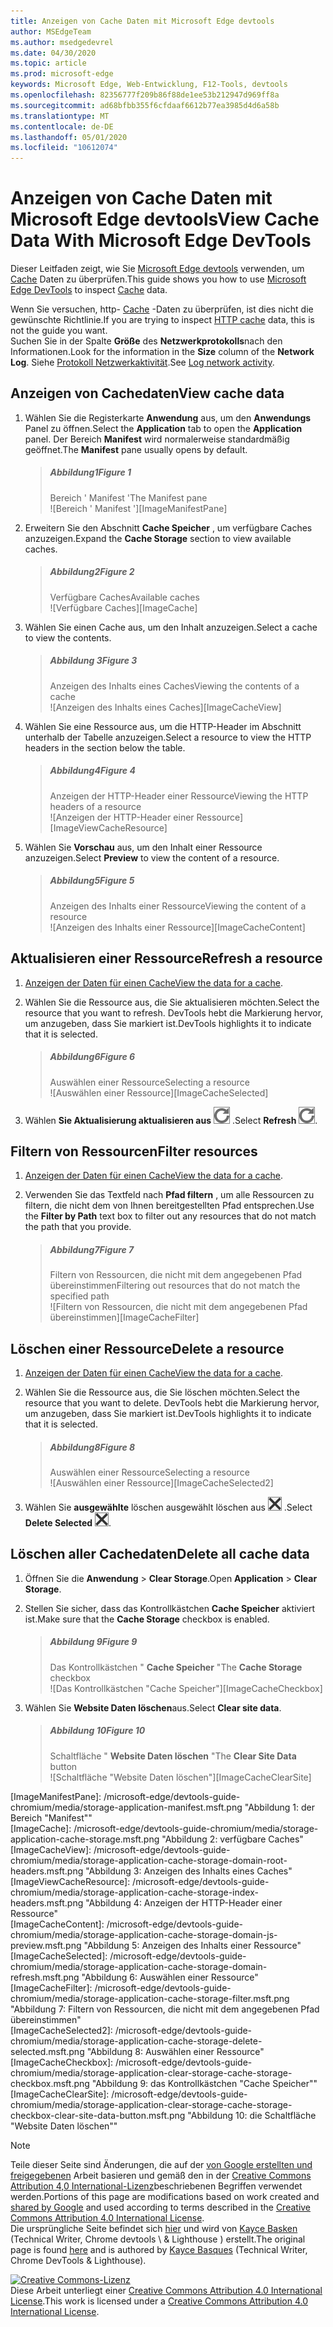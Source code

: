 ```yaml
---
title: Anzeigen von Cache Daten mit Microsoft Edge devtools
author: MSEdgeTeam
ms.author: msedgedevrel
ms.date: 04/30/2020
ms.topic: article
ms.prod: microsoft-edge
keywords: Microsoft Edge, Web-Entwicklung, F12-Tools, devtools
ms.openlocfilehash: 82356777f209b86f88de1ee53b212947d969ff8a
ms.sourcegitcommit: ad68bfbb355f6cfdaaf6612b77ea3985d4d6a58b
ms.translationtype: MT
ms.contentlocale: de-DE
ms.lasthandoff: 05/01/2020
ms.locfileid: "10612074"
---
```

<!-- Copyright Kayce Basques 

   Licensed under the Apache License, Version 2.0 (the "License");
   you may not use this file except in compliance with the License.
   You may obtain a copy of the License at

       https://www.apache.org/licenses/LICENSE-2.0

   Unless required by applicable law or agreed to in writing, software
   distributed under the License is distributed on an "AS IS" BASIS,
   WITHOUT WARRANTIES OR CONDITIONS OF ANY KIND, either express or implied.
   See the License for the specific language governing permissions and
   limitations under the License.  -->





# <span data-ttu-id="0dab9-103">Anzeigen von Cache Daten mit Microsoft Edge devtools</span><span class="sxs-lookup"><span data-stu-id="0dab9-103">View Cache Data With Microsoft Edge DevTools</span></span>   



<span data-ttu-id="0dab9-104">Dieser Leitfaden zeigt, wie Sie [Microsoft Edge devtools][MicrosoftEdgeDevTools] verwenden, um [Cache][MDNCache] Daten zu überprüfen.</span><span class="sxs-lookup"><span data-stu-id="0dab9-104">This guide shows you how to use [Microsoft Edge DevTools][MicrosoftEdgeDevTools] to inspect [Cache][MDNCache] data.</span></span>  

<span data-ttu-id="0dab9-105">Wenn Sie versuchen, http- [Cache][MDNHTTPCaching] -Daten zu überprüfen, ist dies nicht die gewünschte Richtlinie.</span><span class="sxs-lookup"><span data-stu-id="0dab9-105">If you are trying to inspect [HTTP cache][MDNHTTPCaching] data, this is not the guide you want.</span></span>  
<span data-ttu-id="0dab9-106">Suchen Sie in der Spalte **Größe** des **Netzwerkprotokolls**nach den Informationen.</span><span class="sxs-lookup"><span data-stu-id="0dab9-106">Look for the information in the **Size** column of the **Network Log**.</span></span>  <span data-ttu-id="0dab9-107">Siehe [Protokoll Netzwerkaktivität][DevtoolsNetworkLogActivity].</span><span class="sxs-lookup"><span data-stu-id="0dab9-107">See [Log network activity][DevtoolsNetworkLogActivity].</span></span>  

## <span data-ttu-id="0dab9-108">Anzeigen von Cachedaten</span><span class="sxs-lookup"><span data-stu-id="0dab9-108">View cache data</span></span>   

1.  <span data-ttu-id="0dab9-109">Wählen Sie die Registerkarte **Anwendung** aus, um den **Anwendungs** Panel zu öffnen.</span><span class="sxs-lookup"><span data-stu-id="0dab9-109">Select the **Application** tab to open the **Application** panel.</span></span>  <span data-ttu-id="0dab9-110">Der Bereich **Manifest** wird normalerweise standardmäßig geöffnet.</span><span class="sxs-lookup"><span data-stu-id="0dab9-110">The **Manifest** pane usually opens by default.</span></span>  
    
    > ##### <span data-ttu-id="0dab9-111">Abbildung1</span><span class="sxs-lookup"><span data-stu-id="0dab9-111">Figure 1</span></span>  
    > <span data-ttu-id="0dab9-112">Bereich ' Manifest '</span><span class="sxs-lookup"><span data-stu-id="0dab9-112">The Manifest pane</span></span>  
    > ![Bereich ' Manifest '][ImageManifestPane]  

1.  <span data-ttu-id="0dab9-114">Erweitern Sie den Abschnitt **Cache Speicher** , um verfügbare Caches anzuzeigen.</span><span class="sxs-lookup"><span data-stu-id="0dab9-114">Expand the **Cache Storage** section to view available caches.</span></span>  
    
    > ##### <span data-ttu-id="0dab9-115">Abbildung2</span><span class="sxs-lookup"><span data-stu-id="0dab9-115">Figure 2</span></span>  
    > <span data-ttu-id="0dab9-116">Verfügbare Caches</span><span class="sxs-lookup"><span data-stu-id="0dab9-116">Available caches</span></span>  
    > ![Verfügbare Caches][ImageCache]  

1.  <span data-ttu-id="0dab9-118">Wählen Sie einen Cache aus, um den Inhalt anzuzeigen.</span><span class="sxs-lookup"><span data-stu-id="0dab9-118">Select a cache to view the contents.</span></span>  
    
    > ##### <span data-ttu-id="0dab9-119">Abbildung 3</span><span class="sxs-lookup"><span data-stu-id="0dab9-119">Figure 3</span></span>  
    > <span data-ttu-id="0dab9-120">Anzeigen des Inhalts eines Caches</span><span class="sxs-lookup"><span data-stu-id="0dab9-120">Viewing the contents of a cache</span></span>  
    > ![Anzeigen des Inhalts eines Caches][ImageCacheView]  

1.  <span data-ttu-id="0dab9-122">Wählen Sie eine Ressource aus, um die HTTP-Header im Abschnitt unterhalb der Tabelle anzuzeigen.</span><span class="sxs-lookup"><span data-stu-id="0dab9-122">Select a resource to view the HTTP headers in the section below the table.</span></span>  
    
    > ##### <span data-ttu-id="0dab9-123">Abbildung4</span><span class="sxs-lookup"><span data-stu-id="0dab9-123">Figure 4</span></span>  
    > <span data-ttu-id="0dab9-124">Anzeigen der HTTP-Header einer Ressource</span><span class="sxs-lookup"><span data-stu-id="0dab9-124">Viewing the HTTP headers of a resource</span></span>  
    > ![Anzeigen der HTTP-Header einer Ressource][ImageViewCacheResource]  

1.  <span data-ttu-id="0dab9-126">Wählen Sie **Vorschau** aus, um den Inhalt einer Ressource anzuzeigen.</span><span class="sxs-lookup"><span data-stu-id="0dab9-126">Select **Preview** to view the content of a resource.</span></span>  
    
    > ##### <span data-ttu-id="0dab9-127">Abbildung5</span><span class="sxs-lookup"><span data-stu-id="0dab9-127">Figure 5</span></span>  
    > <span data-ttu-id="0dab9-128">Anzeigen des Inhalts einer Ressource</span><span class="sxs-lookup"><span data-stu-id="0dab9-128">Viewing the content of a resource</span></span>  
    > ![Anzeigen des Inhalts einer Ressource][ImageCacheContent]  

## <span data-ttu-id="0dab9-130">Aktualisieren einer Ressource</span><span class="sxs-lookup"><span data-stu-id="0dab9-130">Refresh a resource</span></span>   

1.  <span data-ttu-id="0dab9-131">[Anzeigen der Daten für einen Cache](#view-cache-data)</span><span class="sxs-lookup"><span data-stu-id="0dab9-131">[View the data for a cache](#view-cache-data).</span></span>  
1.  <span data-ttu-id="0dab9-132">Wählen Sie die Ressource aus, die Sie aktualisieren möchten.</span><span class="sxs-lookup"><span data-stu-id="0dab9-132">Select the resource that you want to refresh.</span></span>  <span data-ttu-id="0dab9-133">DevTools hebt die Markierung hervor, um anzugeben, dass Sie markiert ist.</span><span class="sxs-lookup"><span data-stu-id="0dab9-133">DevTools highlights it to indicate that it is selected.</span></span>  
    
    > ##### <span data-ttu-id="0dab9-134">Abbildung6</span><span class="sxs-lookup"><span data-stu-id="0dab9-134">Figure 6</span></span>  
    > <span data-ttu-id="0dab9-135">Auswählen einer Ressource</span><span class="sxs-lookup"><span data-stu-id="0dab9-135">Selecting a resource</span></span>  
    > ![Auswählen einer Ressource][ImageCacheSelected]  

1.  <span data-ttu-id="0dab9-137">Wählen **Sie Aktualisierung aktualisieren aus** ![ ][ImageRefreshIcon] .</span><span class="sxs-lookup"><span data-stu-id="0dab9-137">Select **Refresh** ![Refresh][ImageRefreshIcon].</span></span>  

## <span data-ttu-id="0dab9-138">Filtern von Ressourcen</span><span class="sxs-lookup"><span data-stu-id="0dab9-138">Filter resources</span></span>   

1.  <span data-ttu-id="0dab9-139">[Anzeigen der Daten für einen Cache](#view-cache-data)</span><span class="sxs-lookup"><span data-stu-id="0dab9-139">[View the data for a cache](#view-cache-data).</span></span>  
1.  <span data-ttu-id="0dab9-140">Verwenden Sie das Textfeld nach **Pfad filtern** , um alle Ressourcen zu filtern, die nicht dem von Ihnen bereitgestellten Pfad entsprechen.</span><span class="sxs-lookup"><span data-stu-id="0dab9-140">Use the **Filter by Path** text box to filter out any resources that do not match the path that you provide.</span></span>  
    
    > ##### <span data-ttu-id="0dab9-141">Abbildung7</span><span class="sxs-lookup"><span data-stu-id="0dab9-141">Figure 7</span></span>  
    > <span data-ttu-id="0dab9-142">Filtern von Ressourcen, die nicht mit dem angegebenen Pfad übereinstimmen</span><span class="sxs-lookup"><span data-stu-id="0dab9-142">Filtering out resources that do not match the specified path</span></span>  
    > ![Filtern von Ressourcen, die nicht mit dem angegebenen Pfad übereinstimmen][ImageCacheFilter]  

## <span data-ttu-id="0dab9-144">Löschen einer Ressource</span><span class="sxs-lookup"><span data-stu-id="0dab9-144">Delete a resource</span></span>   

1.  <span data-ttu-id="0dab9-145">[Anzeigen der Daten für einen Cache](#view-cache-data)</span><span class="sxs-lookup"><span data-stu-id="0dab9-145">[View the data for a cache](#view-cache-data).</span></span>  
1.  <span data-ttu-id="0dab9-146">Wählen Sie die Ressource aus, die Sie löschen möchten.</span><span class="sxs-lookup"><span data-stu-id="0dab9-146">Select the resource that you want to delete.</span></span>  <span data-ttu-id="0dab9-147">DevTools hebt die Markierung hervor, um anzugeben, dass Sie markiert ist.</span><span class="sxs-lookup"><span data-stu-id="0dab9-147">DevTools highlights it to indicate that it is selected.</span></span>  
    
    > ##### <span data-ttu-id="0dab9-148">Abbildung8</span><span class="sxs-lookup"><span data-stu-id="0dab9-148">Figure 8</span></span>  
    > <span data-ttu-id="0dab9-149">Auswählen einer Ressource</span><span class="sxs-lookup"><span data-stu-id="0dab9-149">Selecting a resource</span></span>  
    > ![Auswählen einer Ressource][ImageCacheSelected2]  

1.  <span data-ttu-id="0dab9-151">Wählen Sie **ausgewählte** löschen ausgewählt löschen aus ![ ][ImageDeleteIcon] .</span><span class="sxs-lookup"><span data-stu-id="0dab9-151">Select **Delete Selected** ![Delete Selected][ImageDeleteIcon].</span></span>  

## <span data-ttu-id="0dab9-152">Löschen aller Cachedaten</span><span class="sxs-lookup"><span data-stu-id="0dab9-152">Delete all cache data</span></span>   

1.  <span data-ttu-id="0dab9-153">Öffnen Sie die **Anwendung**  >  **Clear Storage**.</span><span class="sxs-lookup"><span data-stu-id="0dab9-153">Open **Application** > **Clear Storage**.</span></span>  
1.  <span data-ttu-id="0dab9-154">Stellen Sie sicher, dass das Kontrollkästchen **Cache Speicher** aktiviert ist.</span><span class="sxs-lookup"><span data-stu-id="0dab9-154">Make sure that the **Cache Storage** checkbox is enabled.</span></span>  
    
    > ##### <span data-ttu-id="0dab9-155">Abbildung 9</span><span class="sxs-lookup"><span data-stu-id="0dab9-155">Figure 9</span></span>  
    > <span data-ttu-id="0dab9-156">Das Kontrollkästchen " **Cache Speicher** "</span><span class="sxs-lookup"><span data-stu-id="0dab9-156">The **Cache Storage** checkbox</span></span>  
    > ![Das Kontrollkästchen "Cache Speicher"][ImageCacheCheckbox]  

1.  <span data-ttu-id="0dab9-158">Wählen Sie **Website Daten löschen**aus.</span><span class="sxs-lookup"><span data-stu-id="0dab9-158">Select **Clear site data**.</span></span>  
    
    > ##### <span data-ttu-id="0dab9-159">Abbildung 10</span><span class="sxs-lookup"><span data-stu-id="0dab9-159">Figure 10</span></span>  
    > <span data-ttu-id="0dab9-160">Schaltfläche " **Website Daten löschen** "</span><span class="sxs-lookup"><span data-stu-id="0dab9-160">The **Clear Site Data** button</span></span>  
    > ![Schaltfläche "Website Daten löschen"][ImageCacheClearSite]  

<!--  -->  



<!-- image links -->  

[ImageDeleteIcon]: /microsoft-edge/devtools-guide-chromium/media/delete-icon.msft.png  
[ImageRefreshIcon]: /microsoft-edge/devtools-guide-chromium/media/refresh-icon.msft.png  

[ImageManifestPane]: /microsoft-edge/devtools-guide-chromium/media/storage-application-manifest.msft.png "Abbildung 1: der Bereich "Manifest""  
[ImageCache]: /microsoft-edge/devtools-guide-chromium/media/storage-application-cache-storage.msft.png "Abbildung 2: verfügbare Caches"  
[ImageCacheView]: /microsoft-edge/devtools-guide-chromium/media/storage-application-cache-storage-domain-root-headers.msft.png "Abbildung 3: Anzeigen des Inhalts eines Caches"  
[ImageViewCacheResource]: /microsoft-edge/devtools-guide-chromium/media/storage-application-cache-storage-index-headers.msft.png "Abbildung 4: Anzeigen der HTTP-Header einer Ressource"  
[ImageCacheContent]: /microsoft-edge/devtools-guide-chromium/media/storage-application-cache-storage-domain-js-preview.msft.png "Abbildung 5: Anzeigen des Inhalts einer Ressource"  
[ImageCacheSelected]: /microsoft-edge/devtools-guide-chromium/media/storage-application-cache-storage-domain-refresh.msft.png "Abbildung 6: Auswählen einer Ressource"  
[ImageCacheFilter]: /microsoft-edge/devtools-guide-chromium/media/storage-application-cache-storage-filter.msft.png "Abbildung 7: Filtern von Ressourcen, die nicht mit dem angegebenen Pfad übereinstimmen"  
[ImageCacheSelected2]: /microsoft-edge/devtools-guide-chromium/media/storage-application-cache-storage-delete-selected.msft.png "Abbildung 8: Auswählen einer Ressource"  
[ImageCacheCheckbox]: /microsoft-edge/devtools-guide-chromium/media/storage-application-clear-storage-cache-storage-checkbox.msft.png "Abbildung 9: das Kontrollkästchen "Cache Speicher""  
[ImageCacheClearSite]: /microsoft-edge/devtools-guide-chromium/media/storage-application-clear-storage-cache-storage-checkbox-clear-site-data-button.msft.png "Abbildung 10: die Schaltfläche "Website Daten löschen""  

<!-- links -->  

[MicrosoftEdgeDevTools]: /microsoft-edge/devtools-guide-chromium "Microsoft Edge (Chrom)-Entwickler Tools"  
[DevtoolsNetworkLogActivity]: /microsoft-edge/network/index#log-network-activity  "Protokollieren von Netzwerkaktivitäten"  

[MDNCache]: https://developer.mozilla.org/docs/Web/API/Cache "Cache | MDN"  
[MDNHTTPCaching]: https://developer.mozilla.org/docs/Web/HTTP/Caching "HTTP-Caching | MDN"  

> [!NOTE]
> <span data-ttu-id="0dab9-176">Teile dieser Seite sind Änderungen, die auf der [von Google erstellten und freigegebenen][GoogleSitePolicies] Arbeit basieren und gemäß den in der [Creative Commons Attribution 4,0 International-Lizenz][CCA4IL]beschriebenen Begriffen verwendet werden.</span><span class="sxs-lookup"><span data-stu-id="0dab9-176">Portions of this page are modifications based on work created and [shared by Google][GoogleSitePolicies] and used according to terms described in the [Creative Commons Attribution 4.0 International License][CCA4IL].</span></span>  
> <span data-ttu-id="0dab9-177">Die ursprüngliche Seite befindet sich [hier](https://developers.google.com/web/tools/chrome-devtools/storage/cache) und wird von [Kayce Basken][KayceBasques] (Technical Writer, Chrome devtools \ & Lighthouse \) erstellt.</span><span class="sxs-lookup"><span data-stu-id="0dab9-177">The original page is found [here](https://developers.google.com/web/tools/chrome-devtools/storage/cache) and is authored by [Kayce Basques][KayceBasques] \(Technical Writer, Chrome DevTools \& Lighthouse\).</span></span>  

[![Creative Commons-Lizenz][CCby4Image]][CCA4IL]  
<span data-ttu-id="0dab9-179">Diese Arbeit unterliegt einer [Creative Commons Attribution 4.0 International License][CCA4IL].</span><span class="sxs-lookup"><span data-stu-id="0dab9-179">This work is licensed under a [Creative Commons Attribution 4.0 International License][CCA4IL].</span></span>  

[CCA4IL]: https://creativecommons.org/licenses/by/4.0  
[CCby4Image]: https://i.creativecommons.org/l/by/4.0/88x31.png  
[GoogleSitePolicies]: https://developers.google.com/terms/site-policies  
[KayceBasques]: https://developers.google.com/web/resources/contributors/kaycebasques  

